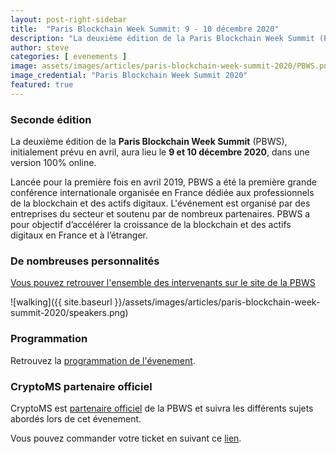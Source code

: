 ```yaml
---
layout: post-right-sidebar
title:  "Paris Blockchain Week Summit: 9 - 10 décembre 2020"
description: "La deuxième édition de la Paris Blockchain Week Summit (PBWS) aura lieu le 9 et 10 décembre 2020."
author: steve
categories: [ evenements ]
image: assets/images/articles/paris-blockchain-week-summit-2020/PBWS.png
image_credential: "Paris Blockchain Week Summit 2020"
featured: true
---
```


### Seconde édition

La deuxième édition de la **Paris Blockchain Week Summit** (PBWS), initialement prévu en avril, aura lieu le **9 et 10 décembre 2020**, dans une version 100% online. 

Lancée pour la première fois en avril 2019, PBWS a été la première grande conférence internationale organisée en France dédiée aux professionnels de la blockchain et des actifs digitaux. L'événement est organisé par des entreprises du secteur et soutenu par de nombreux partenaires. PBWS a pour  objectif d’accélérer la croissance de la blockchain et des actifs digitaux en France et à l’étranger.

### De nombreuses personnalités

[Vous pouvez retrouver l'ensemble des intervenants sur le site de la PBWS](https://pbwsummit.com/speakers)

![walking]({{ site.baseurl }}/assets/images/articles/paris-blockchain-week-summit-2020/speakers.png)

### Programmation

Retrouvez la [programmation de l'évenement](https://hopin.com/events/paris-blockchain-week-summit#schedule).

### CryptoMS partenaire officiel

CryptoMS est [partenaire officiel](https://hopin.com/events/paris-blockchain-week-summit) de la PBWS et suivra les différents sujets abordés lors de cet évenement.

Vous pouvez commander votre ticket en suivant ce [lien](https://hopin.com/events/paris-blockchain-week-summit).